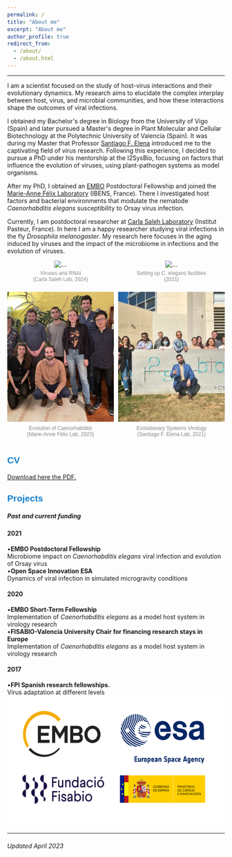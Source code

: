 ```yaml
---
permalink: /
title: "About me"
excerpt: "About me"
author_profile: true
redirect_from: 
  - /about/
  - /about.html
---
```



<style> .gallery-container { display: grid; grid-template-columns: 1fr 1fr; /* 2 columns */ gap: 10px; /* space between items */ padding: 0; } .gallery-item { text-align: center; } .gallery-item img { width: 100%; height: 300px; object-fit: cover; } .gallery-item p { margin-top: 5px; color: #888; font-size: 12px; font-family: Arial, sans-serif; } </style>

<hr/>

I am a scientist focused on the study of host-virus interactions and their evolutionary dynamics. My research aims to elucidate the complex interplay between host, virus, and microbial communities, and how these interactions shape the outcomes of viral infections.

I obtained my Bachelor's degree in Biology from the University of Vigo (Spain) and later pursued a Master's degree in Plant Molecular and Cellular Biotechnology at the Polytechnic University of Valencia (Spain). It was during my Master that Professor [Santiago F. Elena](https://sfelenalab.csic.es/sfelena/) introduced me to the captivating field of virus research. Following this experience, I decided to pursue a PhD under his mentorship at the I2SysBio, focusing on factors that influence the evolution of viruses, using plant-pathogen systems as model organisms.

After my PhD, I obtained an [EMBO](https://www.embo.org/about-embo/mission/) Postdoctoral Fellowship and joined the [Marie-Anne Félix Laboratory](https://www.ibens.ens.fr/?rubrique29&lang=en) (IBENS, France). There I investigated host factors and bacterial environments that modulate the nematode *Caenorhabditis elegans* susceptibility to Orsay virus infection.

Currently, I am postdoctoral researcher at [Carla Saleh Laboratory](http://salehlab.eu) (Institut Pasteur, France). In here I am a happy researcher studying viral infections in the fly *Drosophila melanogaster*. My research here focuses in the aging induced by viruses and the impact of the microbiome in infections and the evolution of viruses.

<html lang="en">
<head>
<meta charset="UTF-8">
<meta name="viewport" content="width=device-width, initial-scale=1.0">
<div class="gallery-container"> <div class="gallery-item"> <img src="/images/VIA_2024.jpg" alt="..." /> <p>Viruses and RNAi<br>(Carla Saleh Lab, 2024)</p> </div>
  <div class="gallery-item"> <img src="/images/New_20211108_Santi.jpeg" alt="..." /> <p>Setting up C. elegans facilities<br>(2021)</p> </div> 
  <div class="gallery-item"> <img src="/images/Felix_lab_2023.JPEG" alt="..." /> <p>Evolution of Caenorhabditis<br>(Marie-Anne Félix Lab, 2023)</p> </div> 
  <div class="gallery-item"> <img src="/images/EvoSysVir_2021.jpg" alt="..." /> <p>Evolutionary Systems Virology<br>(Santiago F. Elena Lab, 2021)</p> </div> </div> 


</html>

 <div>
    <div class="card">
      <span style="font-family: 'Arial', sans-serif; font-weight: bold; color: #1280CD;"> <h2>CV</h2> </span>
<a href="https://github.com/GonzalezRvirus/RubenGonzalez.github.io/raw/master/_pages/CV.pdf" target="_blank">Download here the PDF.</a>
    </div>
    <div class="card">
      <span style="font-family: 'Arial', sans-serif; font-weight: bold; color: #1280CD;"> <h2>Projects</h2> </span>
      <h5>Past and current funding</h5>
      <h4>2021</h4>
      •<b>EMBO Postdoctoral Fellowship</b><br/>
      Microbiome impact on <i>Caenorhabditis elegans</i> viral infection and evolution of Orsay virus<br/>
      •<b>Open Space Innovation ESA</b><br/>
      Dynamics of viral infection in simulated microgravity conditions<br/>
      <h4>2020</h4>
      •<b>EMBO Short-Term Fellowship</b><br/>
      Implementation of <i>Caenorhabditis elegans</i> as a model host system in virology research<br/>
      •<b>FISABIO-Valencia University Chair for financing research stays in Europe</b><br/>
      Implementation of <i>Caenorhabditis elegans</i> as a model host system in virology research<br/>
      <h4>2017</h4>
      •<b>FPI Spanish research fellowships.</b><br/>
      Virus adaptation at different levels<br/>
<img src="/images/funding.png" alt="hi" class="center" height="300" width="500"/> 
       </div>

<hr/>
<div class="footer">
  <h6>Updated April 2023</h6>
</div>
 
